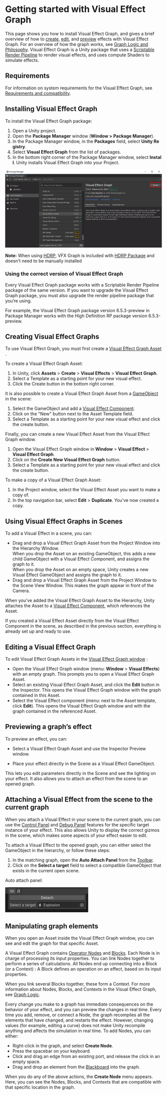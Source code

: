 # Getting started with Visual Effect Graph

This page shows you how  to install Visual Effect Graph, and gives a brief overview of how to [create](#creating-visual-effect-graphs), [edit](#editing-a-visual-effect-graph), and [preview](#previewing-a-graph-s-effects) effects with Visual Effect Graph. For an overview of how the graph works, see [Graph Logic and Philosophy](GraphLogicAndPhilosophy.md).
Visual Effect Graph is a Unity package that uses a [Scriptable Render Pipeline](https://docs.unity3d.com/Manual/ScriptableRenderPipeline.html) to render visual effects, and uses compute Shaders to simulate effects.

## Requirements
For information on system requirements for the Visual Effect Graph, see [Requirements and compatibility](System-Requirements.md).

## Installing Visual Effect Graph

To install the Visual Effect Graph package:

1. Open a Unity project.
1. Open the **Package Manager** window (**Window > Package Manager**).
1. In the Package Manager window, in the **Packages** field, select **Unity Registry**.
1. Select **Visual Effect Graph** from the list of packages.
1. In the bottom right corner of the Package Manager window, select **Install**. Unity installs Visual Effect Graph into your Project.


![](Images/InstallVisualEffectGraph.png)

__Note:__ When using [HDRP](https://docs.unity3d.com/Packages/com.unity.render-pipelines.high-definition@17.0/manual/index.html), VFX Graph is included with  [HDRP Package](https://docs.unity3d.com/Packages/com.unity.render-pipelines.high-definition@17.0/manual/install-hdrp.html#install-the-high-definition-rp-package) and doesn't need to be manually installed

### Using the correct version of Visual Effect Graph
Every Visual Effect Graph package works with a Scriptable Render Pipeline package of the same version. If you want to upgrade the Visual Effect Graph package, you must also upgrade the render pipeline package that you’re using.

For example, the Visual Effect Graph package version 6.5.3-preview in Package Manager works with the High Definition RP package
version 6.5.3-preview.

## Creating Visual Effect Graphs
To use Visual Effect Graph, you must first create a [Visual Effect Graph Asset](VisualEffectGraphAsset.md) .

To create a Visual Effect Graph Asset:

1. In Unity, click __Assets__ &gt; __Create__ &gt; __Visual Effects__ &gt; __Visual Effect Graph__.
1. Select a Template as a starting point for your new visual effect.
1. Click the Create button in the bottom right corner.

It is also possible to create a Visual Effect Graph Asset from a [GameObject](https://docs.unity3d.com/Manual/class-GameObject.html) in the scene:
1. Select the GameObject and add a [Visual Effect Component](VisualEffectComponent.md).
1. Click on the "New" button next to the Asset Template field.
1. Select a Template as a starting point for your new visual effect and click the create button.

Finally, you can create a new Visual Effect Asset from the Visual Effect Graph window.
1. Open the Visual Effect Graph window in __Window__ &gt; __Visual Effect__ &gt; __Visual Effect Graph__.
1. Click on the __Create New Visual Effect Graph__ button. 
1. Select a Template as a starting point for your new visual effect and click the create button.

To make a copy of a Visual Effect Graph Asset:

1. In the Project window, select the Visual Effect Asset you want to make a copy of.
2. In the top navigation bar, select __Edit__ &gt; __Duplicate__.  You’ve now created a copy.

## Using Visual Effect Graphs in Scenes

To add a Visual Effect in a scene, you can:

* Drag and drop a Visual Effect Graph Asset from the Project Window into the Hierarchy Window. <br />When you drop the Asset on an existing GameObject, this adds a new child GameObject with a Visual Effect Component, and assigns the graph to it. <br />When you drop the Asset on an empty space, Unity creates a new Visual Effect GameObject and assigns the graph to it.
* Drag and drop a Visual Effect Graph Asset from the Project Window to the Scene View Window. This makes the graph appear in front of the Camera.

When you’ve added the Visual Effect Graph Asset to the Hierarchy, Unity attaches the Asset to a [Visual Effect Component](VisualEffectComponent.md), which references the Asset.

If you created a Visual Effect Asset directly from the Visual Effect Component in the scene, as described in the previous section, everything is already set up and ready to use.

## Editing a Visual Effect Graph
To edit Visual Effect Graph Assets in the  [Visual Effect Graph window](VisualEffectGraphWindow.md) :

* Open the Visual Effect Graph window (menu: __Window__ &gt; __Visual Effects__) with an empty graph. This prompts you to open a Visual Effect Graph Asset.
* Select an existing Visual Effect Graph Asset, and click the __Edit__ button in the Inspector. This opens the Visual Effect Graph window with the graph contained in this Asset.
* Select the Visual Effect component (menu: next to the Asset template, click __Edit__). This opens the Visual Effect Graph window and with the graph contained in the referenced Asset.

## Previewing a graph’s effect
To preview an effect, you can:

* Select a Visual Effect Graph Asset and use the Inspector Preview window.

* Place your effect directly in the Scene as a Visual Effect GameObject.


This lets you edit parameters directly in the Scene and see the lighting on your effect. It also allows you to attach an effect from the scene to an opened graph.


## Attaching a Visual Effect from the scene to the current graph
When you attach a Visual Effect in your scene to the current graph, you can use the [Control Panel](VisualEffectGraphWindow.md#TargetGameObject) and [Debug Panel](performance-debug-panel.md) features for the specific target instance of your effect. 
This also allows Unity to display the correct gizmos in the scene, which makes some aspects of your effect easier to edit. 

To attach a Visual Effect to the opened graph, you can either select the GameObject in the hierarchy, or follow these steps:
1. In the matching graph, open the __Auto Attach Panel__ from the [Toolbar](VisualEffectGraphWindow.md#Toolbar). 
1. Click on the **Select a target** field to select a compatible GameObject that exists in the current open scene.

Auto attach panel:

  ![](Images/auto-attach.png) 

## Manipulating graph elements
When you open an Asset inside the Visual Effect Graph window, you can see and edit the graph for that specific Asset.

A Visual Effect Graph contains [Operator Nodes](Operators.md) and [Blocks](Blocks.md). Each Node is in charge of processing its input properties. You can link Nodes together to perform a series of calculations. All Nodes end up connecting into a Block (or a Context) : A Block defines an operation on an effect, based on its input properties.

When you link several Blocks together, these form a Context. For more information about Nodes, Blocks, and Contexts in the Visual Effect Graph, see [Graph Logic](GraphLogicAndPhilosophy.md).

Every change you make to a graph has immediate consequences on the behavior of your effect, and you can preview the changes in real time. Every time you add, remove, or connect a Node, the graph recompiles all the elements that have changed, and restarts the effect. However, changing values (for example, editing a curve) does not make Unity recompile anything and affects the simulation in real time.
To add Nodes, you can either:

* Right-click in the graph, and select __Create Node__.
* Press the spacebar on your keyboard.
* Click and drag an edge from an existing port, and release the click in an empty space.
* Drag and drop an element from the [Blackboard](Blackboard.md) into the graph.

When you do any of the above actions, the __Create Node__ menu appears. Here, you can see the Nodes, Blocks, and Contexts that are compatible with that specific location in the graph.
